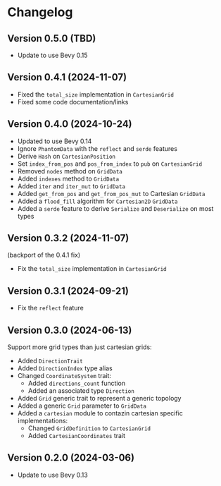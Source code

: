 # Changelog

## Version 0.5.0 (TBD)

- Update to use Bevy 0.15

## Version 0.4.1 (2024-11-07)

- Fixed the `total_size` implementation in `CartesianGrid`
- Fixed some code documentation/links

## Version 0.4.0 (2024-10-24)

- Updated to use Bevy 0.14
- Ignore `PhantomData` with the `reflect` and `serde` features
- Derive `Hash` on `CartesianPosition`
- Set `index_from_pos` and `pos_from_index` to `pub` on `CartesianGrid`
- Removed `nodes` method on `GridData` 
- Added `indexes` method to `GridData`
- Added `iter` and `iter_mut` to `GridData`
- Added `get_from_pos` and `get_from_pos_mut` to Cartesian `GridData`
- Added a `flood_fill` algorithm for `Cartesian2D` `GridData`
- Added a `serde` feature to derive `Serialize` and `Deserialize` on most types

## Version 0.3.2 (2024-11-07)

(backport of the 0.4.1 fix) 
- Fix the `total_size` implementation in `CartesianGrid`

## Version 0.3.1 (2024-09-21)

- Fix the `reflect` feature

## Version 0.3.0 (2024-06-13)

Support more grid types than just cartesian grids:

  - Added `DirectionTrait`
  - Added `DirectionIndex` type alias
  - Changed `CoordinateSystem` trait:
    - Added `directions_count` function
    - Added an associated type `Direction`
  - Added `Grid` generic trait to represent a generic topology
  - Added a generic `Grid` parameter to `GridData`
  - Added a `cartesian` module to contazin cartesian specific implementations:
    - Changed `GridDefinition` to `CartesianGrid`
    - Added `CartesianCoordinates` trait

## Version 0.2.0 (2024-03-06)

- Update to use Bevy 0.13
